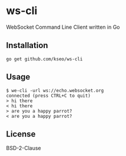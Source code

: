 ws-cli
======
WebSocket Command Line Client written in Go

## Installation

```
go get github.com/kseo/ws-cli
```

## Usage

```
$ we-cli -url ws://echo.websocket.org
connected (press CTRL+C to quit)
> hi there
< hi there
> are you a happy parrot?
< are you a happy parrot?
```

## License

BSD-2-Clause
